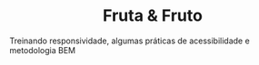 <h1 align="center">Fruta & Fruto</h1>
Treinando responsividade, algumas práticas de acessibilidade e metodologia BEM
